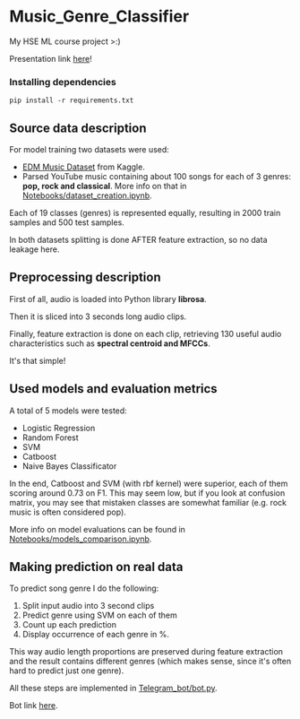 #  Music_Genre_Classifier
My HSE ML course project >:)

Presentation link [here](https://docs.google.com/presentation/d/1ORDRERDKg60GDq_dkvli3XjH_5LoEhLaHTteGsv0TT0/edit?usp=sharing)!

### Installing dependencies
```console
pip install -r requirements.txt
```

##  Source data description
For model training two datasets were used:
- [EDM Music Dataset](https://www.kaggle.com/datasets/sivadithiyan/edm-music-genres/data) from Kaggle.
- Parsed YouTube music containing about 100 songs for each of 3 genres: <b>pop, rock and classical</b>. More info on that in [Notebooks/dataset_creation.ipynb](Notebooks%2Fdataset_creation.ipynb).

Each of 19 classes (genres) is represented equally, resulting in 2000 train samples and 500 test samples.

In both datasets splitting is done AFTER feature extraction, so no data leakage here. 

##  Preprocessing description
First of all, audio is loaded into Python library <b>librosa</b>.

Then it is sliced into 3 seconds long audio clips.

Finally, feature extraction is done on each clip, retrieving 130 useful audio characteristics such as <b>spectral centroid and MFCCs</b>. 

It's that simple!

## Used models and evaluation metrics
A total of 5 models were tested:
- Logistic Regression
- Random Forest
- SVM
- Catboost
- Naive Bayes Classificator

In the end, Catboost and SVM (with rbf kernel) were superior, each of them scoring around 0.73 on F1. This may seem low, but if you look at confusion matrix, you may see that mistaken classes are somewhat familiar (e.g. rock music is often considered pop).

More info on model evaluations can be found in [Notebooks/models_comparison.ipynb](Notebooks%2Fmodels_comparison.ipynb).

## Making prediction on real data
To predict song genre I do the following:
1. Split input audio into 3 second clips
2. Predict genre using SVM on each of them
3. Count up each prediction
4. Display occurrence of each genre in %.

This way audio length proportions are preserved during feature extraction and the result contains different genres (which makes sense, since it's often hard to predict just one genre).

All these steps are implemented in [Telegram_bot/bot.py](Telegram_bot%2Fbot.py).

Bot link [here](https://t.me/music_genre_cls_bot).
